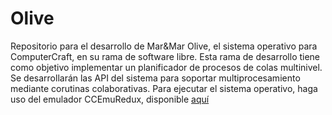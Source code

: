 # Olive
Repositorio para el desarrollo de Mar&amp;Mar Olive, el sistema operativo para ComputerCraft, en su rama de software libre. Esta rama de desarrollo tiene como objetivo implementar un planificador de procesos de colas multinivel. Se desarrollarán las API del sistema para soportar multiprocesamiento mediante corutinas colaborativas.
Para ejecutar el sistema operativo, haga uso del emulador CCEmuRedux, disponible <a href="http://www.computercraft.info/forums2/index.php?/topic/18789-ccemuredux-computercraft-emulator-redux/">aquí</a>
